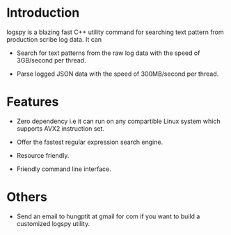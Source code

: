 # Introduction #
logspy is a blazing fast C++ utility command for searching text pattern from production scribe log data. It can 

- Search for text patterns from the raw log data with the speed of 3GB/second per thread.

- Parse logged JSON data with the speed of 300MB/second per thread. 

# Features

- Zero dependency i.e it can run on any compartible Linux system which supports AVX2 instruction set.

- Offer the fastest regular expression search engine.

- Resource friendly.

- Friendly command line interface.

# Others

- Send an email to hungptit at gmail for com if you want to build a customized logspy utility.
